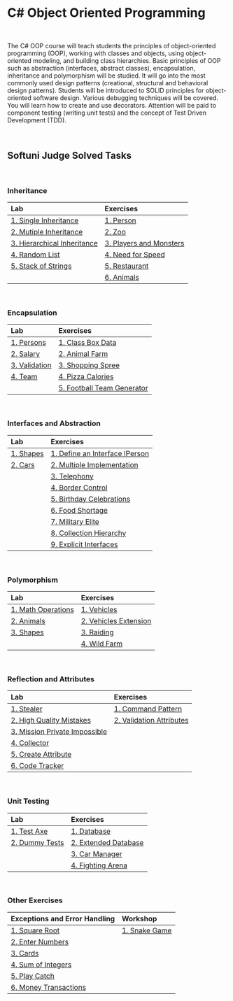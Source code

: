 # C# Object Oriented Programming

&nbsp;

The C# OOP course will teach students the principles of object-oriented programming (OOP), working with classes and objects, using object-oriented modeling, and building class hierarchies. Basic principles of OOP such as abstraction (interfaces, abstract classes), encapsulation, inheritance and polymorphism will be studied. It will go into the most commonly used design patterns (creational, structural and behavioral design patterns). Students will be introduced to SOLID principles for object-oriented software design. Various debugging techniques will be covered. You will learn how to create and use decorators. Attention will be paid to component testing (writing unit tests) and the concept of Test Driven Development (TDD).

&nbsp;

## Softuni Judge Solved Tasks

&nbsp;

### Inheritance

| Lab | Exercises | 
| :--- | :--- | 
| [1. Single Inheritance][1]       | [1. Person][6]      		     | 
| [2. Mutiple Inheritance][2]      | [2. Zoo][7]      			      | 
| [3. Hierarchical Inheritance][3] | [3. Players and Monsters][8] | 
| [4. Random List][4]  			       | [4. Need for Speed][9]       | 
| [5. Stack of Strings][5] 		     | [5. Restaurant][10]          | 
|       						               | [6. Animals][11]             |

&nbsp;

### Encapsulation

| Lab | Exercises | 
| :--- | :--- | 
| [1. Persons][12]    | [1. Class Box Data][16]        	 | 
| [2. Salary][13]     | [2. Animal Farm][17]      	     | 
| [3. Validation][14] | [3. Shopping Spree][18] 		     | 
| [4. Team][15]  	    | [4. Pizza Calories][19]          | 
|           		      | [5. Football Team Generator][20] | 

&nbsp;

### Interfaces and Abstraction

| Lab | Exercises | 
| :--- | :--- | 
| [1. Shapes][21] | [1. Define an Interface IPerson][23] | 
| [2. Cars][22]   | [2. Multiple Implementation][24]     | 
| 				  | [3. Telephony][25] 		 			 | 
| 				  | [4. Border Control][26]          	 | 
|           	  | [5. Birthday Celebrations][27] 		 | 
| 				  | [6. Food Shortage][28] 		 		 | 
| 				  | [7. Military Elite][29]        	     | 
|           	  | [8. Collection Hierarchy][30] 		 | 
| 				  | [9. Explicit Interfaces][31] 		 | 

&nbsp;

### Polymorphism

| Lab | Exercises | 
| :--- | :--- | 
| [1. Math Operations][32] | [1. Vehicles][35] 			| 
| [2. Animals][33]   	   | [2. Vehicles Extension][36]| 
| [3. Shapes][34]   	   | [3. Raiding][37] 		 	| 
| 				 		   | [4. Wild Farm][38]         | 

&nbsp;

### Reflection and Attributes

| Lab | Exercises | 
| :--- | :--- | 
| [1. Stealer][39] 		  			  | [1. Command Pattern][45] 	   |
| [2. High Quality Mistakes][40]   	  | [2. Validation Attributes][46] | 
| [3. Mission Private Impossible][41] | 	
| [4. Collector][42]    			  | 	
| [5. Create Attribute][43] 		  | 	
| [6. Code Tracker][44]				  | 	

&nbsp;

### Unit Testing

| Lab | Exercises | 
| :--- | :--- | 
| [1. Test Axe][47]    | [1. Database][49] 	    	|
| [2. Dummy Tests][48] | [2. Extended Database][50] | 
| 					   | [3. Car Manager][51] 	    |
| 					   | [4. Fighting Arena][52] 	| 

&nbsp;

### Other Exercises

| Exceptions and Error Handling | Workshop |
| :--- | :--- | 
| [1. Square Root][53] 		  | [1. Snake Game][59] |
| [2. Enter Numbers][54]   	  |      
| [3. Cards][55] 		 	  | 	
| [4. Sum of Integers][56]    | 	
| [5. Play Catch][57] 		  | 	
| [6. Money Transactions][58] | 


[1]: https://github.com/Krasipeace/SoftUni/tree/main/Csharp%20OOP/1_1_Inheritance/1.SingleInheritance
[2]: https://github.com/Krasipeace/SoftUni/tree/main/Csharp%20OOP/1_1_Inheritance/2.MultipleInheritance
[3]: https://github.com/Krasipeace/SoftUni/tree/main/Csharp%20OOP/1_1_Inheritance/3.HierarchicalInheritance
[4]: https://github.com/Krasipeace/SoftUni/tree/main/Csharp%20OOP/1_1_Inheritance/4.RandomList
[5]: https://github.com/Krasipeace/SoftUni/tree/main/Csharp%20OOP/1_1_Inheritance/5.StackOfStrings
[6]: https://github.com/Krasipeace/SoftUni/tree/main/Csharp%20OOP/1_2_Inheritance/Person
[7]: https://github.com/Krasipeace/SoftUni/tree/main/Csharp%20OOP/1_2_Inheritance/Zoo
[8]: https://github.com/Krasipeace/SoftUni/tree/main/Csharp%20OOP/1_2_Inheritance/PlayersAndMonsters
[9]: https://github.com/Krasipeace/SoftUni/tree/main/Csharp%20OOP/1_2_Inheritance/NeedForSpeed
[10]: https://github.com/Krasipeace/SoftUni/tree/main/Csharp%20OOP/1_2_Inheritance/Restaurant
[11]: https://github.com/Krasipeace/SoftUni/tree/main/Csharp%20OOP/1_2_Inheritance/Animals

[12]: https://github.com/Krasipeace/SoftUni/tree/main/Csharp%20OOP/2_1_Encapsulation/1.Persons
[13]: https://github.com/Krasipeace/SoftUni/tree/main/Csharp%20OOP/2_1_Encapsulation/2.Salary
[14]: https://github.com/Krasipeace/SoftUni/tree/main/Csharp%20OOP/2_1_Encapsulation/3.Validation
[15]: https://github.com/Krasipeace/SoftUni/tree/main/Csharp%20OOP/2_1_Encapsulation/4.Team
[16]: https://github.com/Krasipeace/SoftUni/tree/main/Csharp%20OOP/2_2_Encapsulation/1.ClassBoxData
[17]: https://github.com/Krasipeace/SoftUni/tree/main/Csharp%20OOP/2_2_Encapsulation/AnimalFarm
[18]: https://github.com/Krasipeace/SoftUni/tree/main/Csharp%20OOP/2_2_Encapsulation/3.ShoppingSpree
[19]: https://github.com/Krasipeace/SoftUni/tree/main/Csharp%20OOP/2_2_Encapsulation/4.PizzaCalories
[20]: https://github.com/Krasipeace/SoftUni/tree/main/Csharp%20OOP/2_2_Encapsulation/5.FootballTeamGenerator

[21]: https://github.com/Krasipeace/SoftUni/tree/main/Csharp%20OOP/3_1_InterfacesAndAbstraction/1.Shapes
[22]: https://github.com/Krasipeace/SoftUni/tree/main/Csharp%20OOP/3_1_InterfacesAndAbstraction/2.Cars
[23]: https://github.com/Krasipeace/SoftUni/tree/main/Csharp%20OOP/3_2_InterfacesAndAbstraction/1.DefineInterfaceIPerson
[24]: https://github.com/Krasipeace/SoftUni/tree/main/Csharp%20OOP/3_2_InterfacesAndAbstraction/2.MultipleImplementation
[25]: https://github.com/Krasipeace/SoftUni/tree/main/Csharp%20OOP/3_2_InterfacesAndAbstraction/3.Telephony
[26]: https://github.com/Krasipeace/SoftUni/tree/main/Csharp%20OOP/3_2_InterfacesAndAbstraction/4.BorderControl
[27]: https://github.com/Krasipeace/SoftUni/tree/main/Csharp%20OOP/3_2_InterfacesAndAbstraction/5.BirthdayCelebrations
[28]: https://github.com/Krasipeace/SoftUni/tree/main/Csharp%20OOP/3_2_InterfacesAndAbstraction/6.FoodShortage
[29]: https://github.com/Krasipeace/SoftUni/tree/main/Csharp%20OOP/3_2_InterfacesAndAbstraction/7.MilitaryElite
[30]: https://github.com/Krasipeace/SoftUni/tree/main/Csharp%20OOP/3_2_InterfacesAndAbstraction/8.CollectionHierarchy
[31]: https://github.com/Krasipeace/SoftUni/tree/main/Csharp%20OOP/3_2_InterfacesAndAbstraction/9.ExplicitInterfaces

[32]: https://github.com/Krasipeace/SoftUni/tree/main/Csharp%20OOP/4_1_Polymorphism/1.MathOperation
[33]: https://github.com/Krasipeace/SoftUni/tree/main/Csharp%20OOP/4_1_Polymorphism/2.Animals
[34]: https://github.com/Krasipeace/SoftUni/tree/main/Csharp%20OOP/4_1_Polymorphism/3.Shapes
[35]: https://github.com/Krasipeace/SoftUni/tree/main/Csharp%20OOP/4_2_Polymorphism/1.Vehicles
[36]: https://github.com/Krasipeace/SoftUni/tree/main/Csharp%20OOP/4_2_Polymorphism/2.VehiclesExtension
[37]: https://github.com/Krasipeace/SoftUni/tree/main/Csharp%20OOP/4_2_Polymorphism/3.Raiding
[38]: https://github.com/Krasipeace/SoftUni/tree/main/Csharp%20OOP/4_2_Polymorphism/4.WildFarm

[39]: https://github.com/Krasipeace/SoftUni/tree/main/Csharp%20OOP/5_1_ReflectionAndAttributes/1.Stealer
[40]: https://github.com/Krasipeace/SoftUni/tree/main/Csharp%20OOP/5_1_ReflectionAndAttributes/2.HighQualityMistakes
[41]: https://github.com/Krasipeace/SoftUni/tree/main/Csharp%20OOP/5_1_ReflectionAndAttributes/3.MissionPrivateImpossible
[42]: https://github.com/Krasipeace/SoftUni/tree/main/Csharp%20OOP/5_1_ReflectionAndAttributes/4.Collector
[43]: https://github.com/Krasipeace/SoftUni/tree/main/Csharp%20OOP/5_1_ReflectionAndAttributes/5.CreateAttibute
[44]: https://github.com/Krasipeace/SoftUni/tree/main/Csharp%20OOP/5_1_ReflectionAndAttributes/6.CodeTracker
[45]: https://github.com/Krasipeace/SoftUni/tree/main/Csharp%20OOP/5_2_ReflectionAndAttributes/CommandPattern
[46]: https://github.com/Krasipeace/SoftUni/tree/main/Csharp%20OOP/5_2_ReflectionAndAttributes/ValidationAttributes

[47]: https://github.com/Krasipeace/SoftUni/blob/main/Csharp%20OOP/6_1_UnitTesting/Skeleton.Tests/AxeTests.cs
[48]: https://github.com/Krasipeace/SoftUni/blob/main/Csharp%20OOP/6_1_UnitTesting/Skeleton.Tests/DummyTests.cs
[49]: https://github.com/Krasipeace/SoftUni/blob/main/Csharp%20OOP/6_2_UnitTesting/Database.Tests/DatabaseTests.cs
[50]: https://github.com/Krasipeace/SoftUni/blob/main/Csharp%20OOP/6_2_UnitTesting/DatabaseExtended.Tests/ExtendedDatabaseTests.cs
[51]: https://github.com/Krasipeace/SoftUni/blob/main/Csharp%20OOP/6_2_UnitTesting/CarManager.Tests/CarManagerTests.cs
[52]: https://github.com/Krasipeace/SoftUni/tree/main/Csharp%20OOP/6_2_UnitTesting/FightingArena.Tests

[53]: https://github.com/Krasipeace/SoftUni/blob/main/Csharp%20OOP/7_1_ExceptionsAndErrorHandling/1.SquareRoot/Program.cs
[54]: https://github.com/Krasipeace/SoftUni/blob/main/Csharp%20OOP/7_1_ExceptionsAndErrorHandling/2.EnterNumbers/Program.cs
[55]: https://github.com/Krasipeace/SoftUni/blob/main/Csharp%20OOP/7_1_ExceptionsAndErrorHandling/3.Cards/Program.cs
[56]: https://github.com/Krasipeace/SoftUni/blob/main/Csharp%20OOP/7_1_ExceptionsAndErrorHandling/4.SumOfIntegers/Program.cs
[57]: https://github.com/Krasipeace/SoftUni/blob/main/Csharp%20OOP/7_1_ExceptionsAndErrorHandling/5.PlayCatch/Program.cs
[58]: https://github.com/Krasipeace/SoftUni/blob/main/Csharp%20OOP/7_1_ExceptionsAndErrorHandling/6.MoneyTransactions/Program.cs
[59]: https://github.com/Krasipeace/SoftUni/blob/main/Csharp%20OOP/
